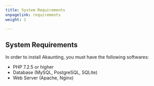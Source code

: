 ```yaml
---
title: System Requirements
onpagelink: requirements
weight: 1

---
```


System Requirements
-------------------

In order to install Akaunting, you must have the following softwares:

- PHP 7.2.5 or higher
- Database (MySQL, PostgreSQL, SQLite)
- Web Server (Apache, Nginx)
 